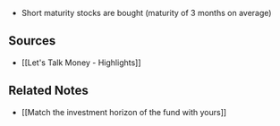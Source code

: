- Short maturity stocks are bought (maturity of 3 months on average)

## Sources
- [[Let's Talk Money - Highlights]]

## Related Notes
- [[Match the investment horizon of the fund with yours]] 